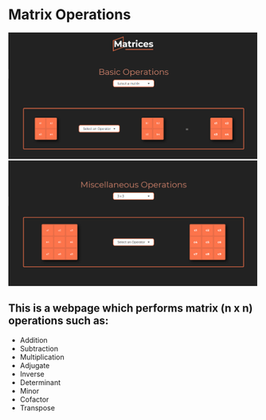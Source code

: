 # Matrix Operations

<img src="assets/Screenshot (487).png" width="500"> <img src="assets/Screenshot (489).png" width="500">

## This is a webpage which performs matrix (n x n) operations such as:
* Addition 
* Subtraction
* Multiplication
* Adjugate
* Inverse
* Determinant
* Minor
* Cofactor
* Transpose
